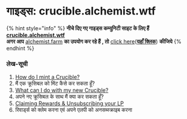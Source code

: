 # गाइड्स: crucible.alchemist.wtf

{% hint style="info" %}
**नीचे दिए गए गाइड्स कम्युनिटी साइट के लिए हैं**  [**crucible.alchemist.wtf**](https://crucible.alchemist.wtf/)  
**अगर आप** [alchemist.farm](https://alchemist.farm/) **का उपयोग कर रहे हैं , तो** [click here](../guides-alchemist.farm/)\([**यहाँ क्लिक**](https://crucible.alchemist.wtf/)\) **कीजिये**
{% endhint %}

### **लेख-सूची**

1. [How do I mint a Crucible?](how-do-i-mint-a-crucible.md)
2. मैं एक क्रूसिबल को मिंट कैसे कर सकता हूँ?
3. [What can I do with my new Crucible?](what-can-i-do-with-my-new-crucible.md)
4. अपने नए क्रूसिबल के साथ मैं क्या कर सकता हूँ?
5. [Claiming Rewards & Unsubscribing your LP](claiming-rewards-and-unsubscribing-your-lp.md)
6. रिवार्ड्स को क्लेम करना एवं अपने एलपी को अनसब्स्क्राइब करना

